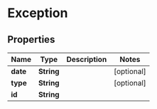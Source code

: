 
# Exception

## Properties
Name | Type | Description | Notes
------------ | ------------- | ------------- | -------------
**date** | **String** |  |  [optional]
**type** | **String** |  |  [optional]
**id** | **String** |  | 



